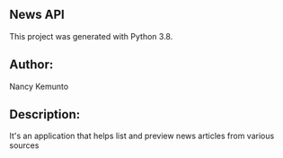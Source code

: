 ##  News API

This project was generated with Python 3.8.

## Author:

Nancy Kemunto

## Description:

It's an application that helps list and preview news articles from various sources